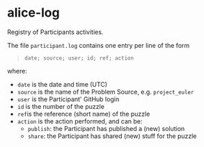 # alice-log
Registry of Participants activities.

The file `participant.log` contains one entry per line of the form

> `date; source; user; id; ref; action`

where:

  * `date` is the date and time (UTC)
  * `source` is the name of the Problem Source, e.g. `project_euler`
  * `user` is the Participant' GitHub login
  * `id` is the number of the puzzle
  * `ref`is the reference (short name) of the puzzle
  * `action` is the action performed, and can be:
    * `publish`: the Participant has published a (new) solution
    * `share`: the Participant has shared (new) stuff for the puzzle
